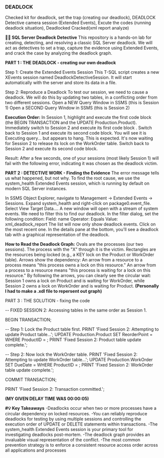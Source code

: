 ### DEADLOCK ###
Checked kit for deadlock, set the trap (creating our deadlock), DEADLOCK Detective camera session (Extended Events), Excute the codes (running deadlock situation), Deadlocked Cracked(xml report analyze)

**🕵️‍♂️ SQL Server Deadlock Detective**
This repository is a hands-on lab for creating, detecting, and resolving a classic SQL Server deadlock. We will act as detectives to set a trap, capture the evidence using Extended Events, and crack the case by analyzing the deadlock graph.

**PART 1 : THE DEADLOCK - creating our own deadlock**

Step 1: Create the Extended Events Session
This T-SQL script creates a new XEvents session named DeadlockDetectiveSession. It will start automatically with the server and store its data in a file.

Step 2: Reproduce a Deadlock
To test our session, we need to cause a deadlock. We will do this by updating two tables, in a conflicting order from two different sessions.
Open a NEW Query Window in SSMS (this is Session 1)
Open a SECOND Query Window in SSMS (this is Session 2)

**Execution Order:**
In Session 1, highlight and execute the first code block (the BEGIN TRANSACTION and the UPDATE Production.Product).
Immediately switch to Session 2 and execute its first code block .
Switch back to Session 1 and execute its second code block. You will see it is Executing query... but appears to hang. This is expected. It's now waiting for Session 2 to release its lock on the WorkOrder table.
Switch back to Session 2 and execute its second code block.

Result: After a few seconds, one of your sessions (most likely Session 1) will fail with the following error, indicating it was chosen as the deadlock victim.


**PART 2 : DETECTIVE WORK - Finding the Evidence**
The error message tells us what happened, but not why. To find the root cause, we use the system_health Extended Events session, which is running by default on modern SQL Server instances.

In SSMS Object Explorer, navigate to Management -> Extended Events -> Sessions.
Expand system_health and right-click on package0.event_file. Select View Target Data....
A new window will open with a stream of system events. We need to filter this to find our deadlock. 
In the filter dialog, set the following condition:
Field: name
Operator: Equals
Value: xml_deadlock_report
The list will now only show deadlock events. Click on the most recent one.
In the details pane at the bottom, you'll see a deadlock tab with a graphical representation of the deadlock.

**How to Read the Deadlock Graph:**
Ovals are the processes (our two sessions). The process with the "X" through it is the victim.
Rectangles are the resources being locked (e.g., a KEY lock on the Product or WorkOrder table).
Arrows show the dependency:
An arrow from a resource to a process means "this process owns a lock on this resource."
An arrow from a process to a resource means "this process is waiting for a lock on this resource."
By following the arrows, you can clearly see the circular wait: Session 1 owns a lock on Product and is waiting for WorkOrder, while Session 2 owns a lock on WorkOrder and is waiting for Product.
**(Personally I had to make a .xdl file to repersent out graph)**

PART 3 : THE SOLUTION - fixing the code

-- FIXED SESSION 2: Accessing tables in the same order as Session 1.

BEGIN TRANSACTION;

-- Step 1: Lock the Product table first.
PRINT 'Fixed Session 2: Attempting to update Product table...';
UPDATE Production.Product
SET ReorderPoint = 
WHERE ProductID = ;
PRINT 'Fixed Session 2: Product table update complete.';

-- Step 2: Now lock the WorkOrder table.
PRINT 'Fixed Session 2: Attempting to update WorkOrder table...';
UPDATE Production.WorkOrder
SET DueDate = 
WHERE ProductID = ;
PRINT 'Fixed Session 2: WorkOrder table update complete.';

COMMIT TRANSACTION;

PRINT 'Fixed Session 2: Transaction committed.';

**(MY GIVEN DELAY TIME WAS 00:00:05)**


**#💡 Key Takeaways**
-Deadlocks occur when two or more processes have a circular dependency on locked resources.
-You can reliably reproduce deadlocks for testing by using multiple sessions and controlling the execution order of UPDATE or DELETE statements within transactions.
-The system_health Extended Events session is your primary tool for investigating deadlocks post-mortem.
-The deadlock graph provides an invaluable visual representation of the conflict.
-The most common prevention strategy is to enforce a consistent resource access order across all applications and processes
